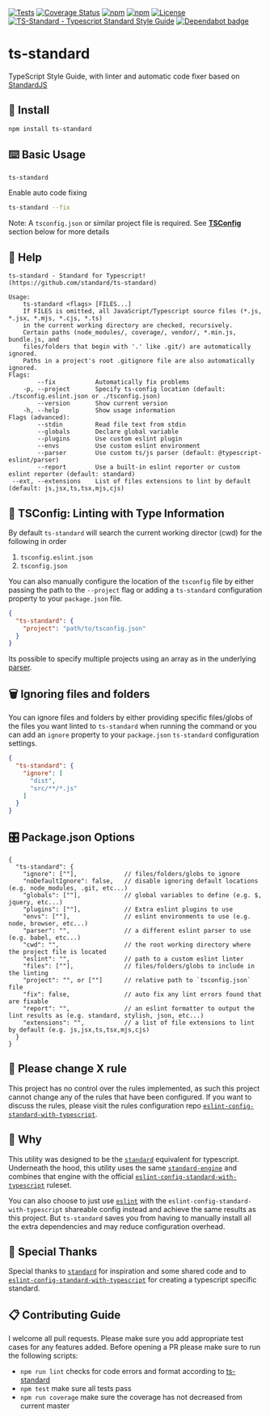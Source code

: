 [![Tests](https://github.com/standard/ts-standard/workflows/tests/badge.svg?branch=master)](https://github.com/standard/ts-standard/actions?query=workflow%3A%22tests%22)
[![Coverage Status](https://coveralls.io/repos/github/standard/ts-standard/badge.svg?branch=master)](https://coveralls.io/github/standard/ts-standard?branch=master)
[![npm](https://badgen.net/npm/v/ts-standard)](https://www.npmjs.com/package/ts-standard)
[![npm](https://badgen.net/npm/dm/ts-standard)](https://www.npmjs.com/package/ts-standard)
[![License](https://badgen.net/github/license/standard/ts-standard)](https://github.com/standard/ts-standard/blob/master/LICENSE)
[![TS-Standard - Typescript Standard Style Guide](https://badgen.net/badge/code%20style/ts-standard/blue?icon=typescript)](https://github.com/standard/ts-standard)
[![Dependabot badge](https://badgen.net/github/dependabot/standard/ts-standard?icon=dependabot)](https://dependabot.com/)

# ts-standard

TypeScript Style Guide, with linter and automatic code fixer based on [StandardJS](https://standardjs.com/)

## 💾 Install

`npm install ts-standard`

## ⌨️ Basic Usage

```sh
ts-standard
```

Enable auto code fixing

```sh
ts-standard --fix
```

Note: A `tsconfig.json` or similar project file is required. See
**[TSConfig](https://github.com/standard/ts-standard#-tsconfig-linting-with-type-information)**
section below for more details

## 📜 Help

```text
ts-standard - Standard for Typescript! (https://github.com/standard/ts-standard)

Usage:
    ts-standard <flags> [FILES...]
    If FILES is omitted, all JavaScript/Typescript source files (*.js, *.jsx, *.mjs, *.cjs, *.ts)
    in the current working directory are checked, recursively.
    Certain paths (node_modules/, coverage/, vendor/, *.min.js, bundle.js, and
    files/folders that begin with '.' like .git/) are automatically ignored.
    Paths in a project's root .gitignore file are also automatically ignored.
Flags:
        --fix           Automatically fix problems
    -p, --project       Specify ts-config location (default: ./tsconfig.eslint.json or ./tsconfig.json)
        --version       Show current version
    -h, --help          Show usage information
Flags (advanced):
        --stdin         Read file text from stdin
        --globals       Declare global variable
        --plugins       Use custom eslint plugin
        --envs          Use custom eslint environment
        --parser        Use custom ts/js parser (default: @typescript-eslint/parser)
        --report        Use a built-in eslint reporter or custom eslint reporter (default: standard)
 --ext, --extensions    List of files extensions to lint by default (default: js,jsx,ts,tsx,mjs,cjs)
```

## 🧬 TSConfig: Linting with Type Information

By default `ts-standard` will search the current working director (cwd) for the following in order

1. `tsconfig.eslint.json`
2. `tsconfig.json`

You can also manually configure the location of the `tsconfig` file by either passing the path to
the `--project` flag or adding a `ts-standard` configuration property to your `package.json` file.

```json
{
  "ts-standard": {
    "project": "path/to/tsconfig.json"
  }
}
```

Its possible to specify multiple projects using an array as in the underlying
[parser](https://github.com/typescript-eslint/typescript-eslint/tree/master/packages/parser#parseroptionsproject).

## 🗑 Ignoring files and folders

You can ignore files and folders by either providing specific files/globs of the files you want linted
to `ts-standard` when running the command or you can add an `ignore` property to your `package.json`
`ts-standard` configuration settings.

```json
{
  "ts-standard": {
    "ignore": [
      "dist",
      "src/**/*.js"
    ]
  }
}
```

## 🎛 Package.json Options

```jsonc
{
  "ts-standard": {
    "ignore": [""],             // files/folders/globs to ignore
    "noDefaultIgnore": false,   // disable ignoring default locations (e.g. node_modules, .git, etc...)
    "globals": [""],            // global variables to define (e.g. $, jquery, etc...)
    "plugins": [""],            // Extra eslint plugins to use
    "envs": [""],               // eslint environments to use (e.g. node, browser, etc...)
    "parser": "",               // a different eslint parser to use (e.g. babel, etc...)
    "cwd": "",                  // the root working directory where the project file is located
    "eslint": "",               // path to a custom eslint linter
    "files": [""],              // files/folders/globs to include in the linting
    "project": "", or [""]      // relative path to `tsconfig.json` file
    "fix": false,               // auto fix any lint errors found that are fixable
    "report": "",               // an eslint formatter to output the lint results as (e.g. standard, stylish, json, etc...)
    "extensions": "",           // a list of file extensions to lint by default (e.g. js,jsx,ts,tsx,mjs,cjs)
  }
}
```

## 🚫 Please change X rule

This project has no control over the rules implemented, as such this project cannot change any of the
rules that have been configured. If you want to discuss the rules, please visit the rules configuration repo
[`eslint-config-standard-with-typescript`](https://github.com/standard/eslint-config-standard-with-typescript).

## 🧙 Why

This utility was designed to be the [`standard`](https://github.com/standard/standard) equivalent for typescript.
Underneath the hood, this utility uses the same [`standard-engine`](https://github.com/standard/standard-engine)
and combines that engine with the official
[`eslint-config-standard-with-typescript`](https://github.com/standard/eslint-config-standard-with-typescript)
ruleset.

You can also choose to just use [`eslint`](https://github.com/eslint/eslint) with the
`eslint-config-standard-with-typescript` shareable config instead and achieve the same results as
this project. But `ts-standard` saves you from having to manually install all the extra dependencies
and may reduce configuration overhead.

## 🎉 Special Thanks

Special thanks to [`standard`](https://github.com/standard/standard) for inspiration and some shared code and
to [`eslint-config-standard-with-typescript`](https://github.com/standard/eslint-config-standard-with-typescript) for
creating a typescript specific standard.

## 📋 Contributing Guide

I welcome all pull requests. Please make sure you add appropriate test cases for any features
added. Before opening a PR please make sure to run the following scripts:

- `npm run lint` checks for code errors and format according to [ts-standard](https://github.com/standard/ts-standard)
- `npm test` make sure all tests pass
- `npm run coverage` make sure the coverage has not decreased from current master
